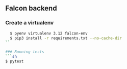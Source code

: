 ## Falcon backend

### Create a virtualenv
```sh
  $ pyenv virtualenv 3.12 falcon-env 
  $ pip3 install -r requirements.txt --no-cache-dir
``

### Running tests
```sh
$ pytest
```